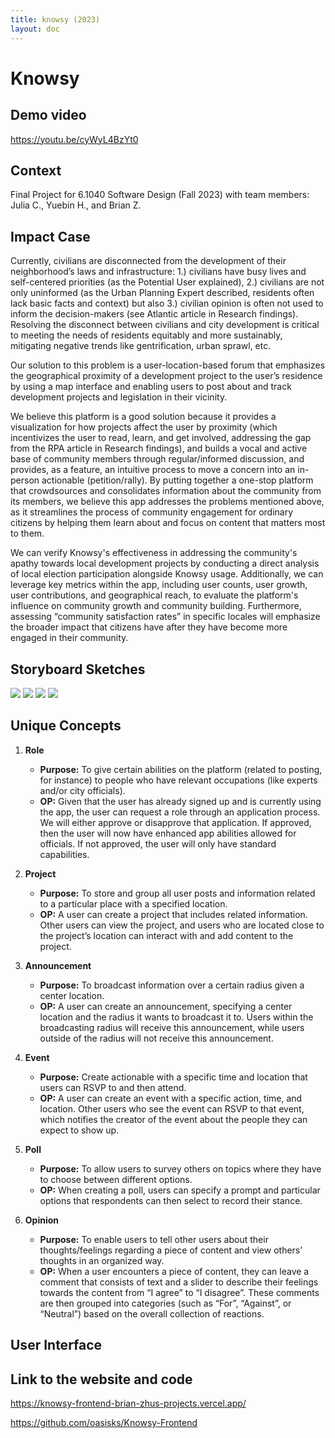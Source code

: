 ```yaml
---
title: knowsy (2023)
layout: doc
---
```

# Knowsy

## Demo video

https://youtu.be/cyWyL4BzYt0  


## Context
Final Project for 6.1040 Software Design (Fall 2023) with team members: Julia C., Yuebin H., and Brian Z.

## Impact Case

Currently, civilians are disconnected from the development of their neighborhood’s laws and infrastructure: 1.) civilians have busy lives and self-centered priorities (as the Potential User explained), 2.) civilians are not only uninformed (as the Urban Planning Expert described, residents often lack basic facts and context) but also 3.) civilian opinion is often not used to inform the decision-makers (see Atlantic article in Research findings). Resolving the disconnect between civilians and city development is critical to meeting the needs of residents equitably and more sustainably, mitigating negative trends like gentrification, urban sprawl, etc.   

Our solution to this problem is a user-location-based forum that emphasizes the geographical proximity of a development project to the user’s residence by using a map interface and enabling users to post about and track development projects and legislation in their vicinity. 

We believe this platform is a good solution because it provides a visualization for how projects affect the user by proximity (which incentivizes the user to read, learn, and get involved, addressing the gap from the RPA article in Research findings), and builds a vocal and active base of community members through regular/informed discussion, and provides, as a feature, an intuitive process to move a concern into an in-person actionable (petition/rally). By putting together a one-stop platform that crowdsources and consolidates information about the community from its members, we believe this app addresses the problems mentioned above, as it streamlines the process of community engagement for ordinary citizens by helping them learn about and focus on content that matters most to them. 

We can verify Knowsy's effectiveness in addressing the community's apathy towards local development projects by conducting a direct analysis of local election participation alongside Knowsy usage. Additionally, we can leverage key metrics within the app, including user counts, user growth, user contributions, and geographical reach, to evaluate the platform's influence on community growth and community building. Furthermore, assessing “community satisfaction rates” in specific locales will emphasize the broader impact that citizens have after they have become more engaged in their community.

## Storyboard Sketches

<img src = "./images/flow1_1of2.jpg">
<img src = "./images/flow1_2of2.jpg">
<img src = "./images/flow2_1of2.jpg">
<img src = "./images/flow2_2of2.jpg">

## Unique Concepts

1. **Role**
    - **Purpose:** To give certain abilities on the platform (related to posting, for instance) to people who have relevant occupations (like experts and/or city officials).
    - **OP:** Given that the user has already signed up and is currently using the app, the user can request a role through an application process. We will either approve or disapprove that application. If approved, then the user will now have enhanced app abilities allowed for officials. If not approved, the user will only have standard capabilities. 

2. **Project**
    - **Purpose:** To store and group all user posts and information related to a particular place with a specified location.
    - **OP:** A user can create a project that includes related information. Other users can view the project, and users who are located close to the project’s location can interact with and add content to the project. 

3. **Announcement**
    - **Purpose:** To broadcast information over a certain radius given a center location.
    - **OP:** A user can create an announcement, specifying a center location and the radius it wants to broadcast it to. Users within the broadcasting radius will receive this announcement, while users outside of the radius will not receive this announcement. 

4. **Event**
    - **Purpose:** Create actionable with a specific time and location that users can RSVP to and then attend.
    - **OP:** A user can create an event with a specific action, time, and location. Other users who see the event can RSVP to that event, which notifies the creator of the event about the people they can expect to show up.

5. **Poll**
    - **Purpose:** To allow users to survey others on topics where they have to choose between different options.
    - **OP:** When creating a poll, users can specify a prompt and particular options that respondents can then select to record their stance.

6. **Opinion**
    - **Purpose:** To enable users to tell other users about their thoughts/feelings regarding a piece of content and view others’ thoughts in an organized way.
    - **OP:** When a user encounters a piece of content, they can leave a comment that consists of text and a slider to describe their feelings towards the content from “I agree” to “I disagree”. These comments are then grouped into categories (such as “For”, “Against”, or “Neutral”) based on the overall collection of reactions.


## User Interface

## Link to the website and code

https://knowsy-frontend-brian-zhus-projects.vercel.app/

https://github.com/oasisks/Knowsy-Frontend 


